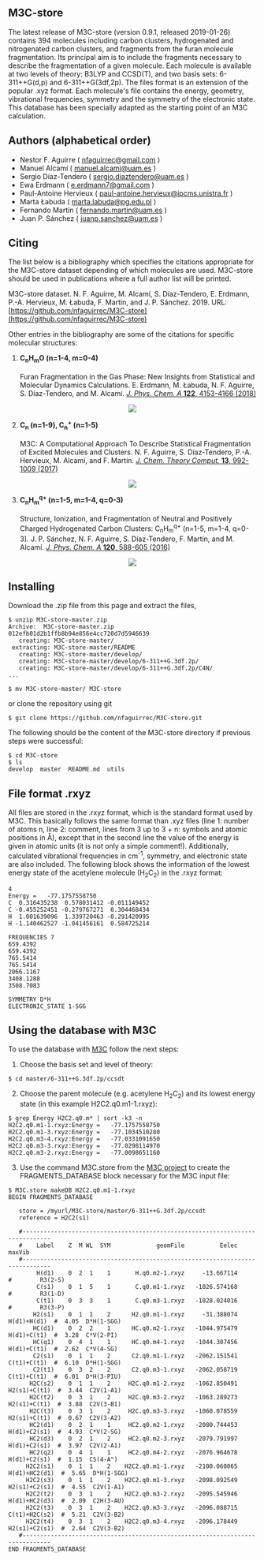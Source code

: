 ## M3C-store

The latest release of M3C-store (version 0.9.1, released 2019-01-26) contains 394 molecules including carbon clusters, hydrogenated and nitrogenated carbon clusters, and fragments from the furan molecule fragmentation. Its principal aim is to include the fragments necessary to describe the fragmentation of a given molecule. Each molecule is available at two levels of theory: B3LYP and CCSD(T), and two basis sets: 6-311++G(d,p) and 6-311++G(3df,2p). The files format is an extension of the popular .xyz format. Each molecule's file contains the energy, geometry, vibrational frequencies, symmetry and the symmetry of the electronic state. This database has been specially adapted as the starting point of an M3C calculation.

## Authors (alphabetical order)
* Nestor F. Aguirre ( nfaguirrec@gmail.com )
* Manuel Alcamí ( manuel.alcami@uam.es )
* Sergio Díaz-Tendero ( sergio.diaztendero@uam.es )
* Ewa Erdmann ( e.erdmann7@gmail.com )
* Paul-Antoine Hervieux ( paul-antoine.hervieux@ipcms.unistra.fr )
* Marta Łabuda ( marta.labuda@pg.edu.pl )
* Fernando Martín ( fernando.martin@uam.es )
* Juan P. Sánchez ( juanp.sanchez@uam.es )

## Citing

The list below is a bibliography which specifies the citations appropriate for the M3C-store dataset depending
of which molecules are used. M3C-store should be used in publications where a full author list will be printed.

<!-- [![DOI](https://zenodo.org/badge/33068598.svg)](https://zenodo.org/badge/latestdoi/33068598)-->

M3C-store dataset. N. F. Aguirre, M. Alcamí, S. Díaz-Tendero, E. Erdmann, P.-A. Hervieux, M. Łabuda, F. Martín, and J. P. Sánchez. 2019.
URL: [https://github.com/nfaguirrec/M3C-store](https://github.com/nfaguirrec/M3C-store)
 
Other entries in the bibliography are some of the citations for specific molecular structures:

1. **C<sub>n</sub>H<sub>m</sub>O (n=1-4, m=0-4)**<br/><br/>
   Furan Fragmentation in the Gas Phase: New Insights from Statistical and Molecular Dynamics Calculations.
   E. Erdmann, M. Łabuda, N. F. Aguirre, S. Díaz-Tendero, and M. Alcamí.
   [*J. Phys. Chem. A* **122**, 4153-4166 (2018)](http://pubs.acs.org/doi/10.1021/acs.jpca.8b00881)
<p align="center">
  <img src="https://pubs.acs.org/appl/literatum/publisher/achs/journals/content/jpcafh/2018/jpcafh.2018.122.issue-16/acs.jpca.8b00881/20180423/images/medium/jp-2018-00881v_0014.gif">
</p>

2. **C<sub>n</sub></sub> (n=1-9), C<sub>n</sub></sub><sup>+</sup> (n=1-5)**<br/><br/>
   M3C: A Computational Approach To Describe Statistical Fragmentation of Excited Molecules and Clusters.
   N. F. Aguirre, S. Díaz-Tendero, P.-A. Hervieux, M. Alcamí, and F. Martín.
   [*J. Chem. Theory Comput.* **13**, 992-1009 (2017)](http://pubs.acs.org/doi/pdf/10.1021/acs.jctc.6b00984)
<p align="center">
  <img src="https://pubs.acs.org/appl/literatum/publisher/achs/journals/content/jctcce/2017/jctcce.2017.13.issue-3/acs.jctc.6b00984/20170308/images/medium/ct-2016-009843_0008.gif">
</p>

3. **C<sub>n</sub>H<sub>m</sub><sup>q+</sup> (n=1-5, m=1-4, q=0-3)**<br/><br/>
   Structure, Ionization, and Fragmentation of Neutral and Positively Charged Hydrogenated Carbon Clusters:
   C<sub>n</sub>H<sub>m</sub><sup>q+</sup> (n=1-5, m=1-4, q=0-3).
   J. P. Sánchez, N. F. Aguirre, S. Díaz-Tendero, F. Martín, and M. Alcamí.
   [*J. Phys. Chem. A* **120**, 588-605 (2016)](http://pubs.acs.org/doi/abs/10.1021/acs.jpca.5b10143)
<p align="center">
  <img src="https://pubs.acs.org/appl/literatum/publisher/achs/journals/content/jpcafh/2016/jpcafh.2016.120.issue-4/acs.jpca.5b10143/20160129/images/medium/jp-2015-10143w_0015.gif">
</p>

## Installing
Download the .zip file from this page and extract the files,
```
$ unzip M3C-store-master.zip
Archive:  M3C-store-master.zip
012efb01d2b1ffb8b94e856e4cc720d7d5946639
   creating: M3C-store-master/
 extracting: M3C-store-master/README  
   creating: M3C-store-master/develop/
   creating: M3C-store-master/develop/6-311++G.3df.2p/
   creating: M3C-store-master/develop/6-311++G.3df.2p/C4N/
...

$ mv M3C-store-master/ M3C-store
```
or clone the repository using git
```
$ git clone https://github.com/nfaguirrec/M3C-store.git
```
The following should be the content of the M3C-store directory if previous steps were successful:
```
$ cd M3C-store
$ ls
develop  master  README.md  utils
```

## File format .rxyz

All files are stored in the .rxyz format, which is the standard format
used by M3C. This basically follows the same format than .xyz files (line 1: number of atoms
n, line 2: comment, lines from 3 up to 3 + n: symbols and atomic positions in Å), except
that in the second line the value of the energy is given in atomic units (it is not only a simple
comment!). Additionally, calculated vibrational frequencies in cm<sup>-1</sup>, symmetry, and 
electronic state are also included.
The following block shows the information of the lowest energy state of the acetylene molecule 
(H<sub>2</sub>C<sub>2</sub>) in the .rxyz format:

```
4
Energy =   -77.1757558750
C  0.316435238  0.578031412 -0.011149452
C -0.455252451 -0.279767271  0.304468434
H  1.001639096  1.339720463 -0.291420995
H -1.140462527 -1.041456161  0.584725214

FREQUENCIES 7
659.4392
659.4392
765.5414
765.5414
2066.1167
3408.1288
3508.7083

SYMMETRY D*H
ELECTRONIC_STATE 1-SGG
```

## Using the database with M3C

To use the database with [M3C](https://github.com/nfaguirrec/M3C) follow the next steps:

1. Choose the basis set and level of theory:

```
$ cd master/6-311++G.3df.2p/ccsdt
```

2. Choose the parent molecule (e.g. acetylene H<sub>2</sub>C<sub>2</sub>) and its lowest energy state (in this example H2C2.q0.m1-1.rxyz):

```
$ grep Energy H2C2.q0.m* | sort -k3 -n
H2C2.q0.m1-1.rxyz:Energy =   -77.1757558750
H2C2.q0.m1-3.rxyz:Energy =   -77.1034510280
H2C2.q0.m3-4.rxyz:Energy =   -77.0331091650
H2C2.q0.m3-3.rxyz:Energy =   -77.0298114970
H2C2.q0.m3-2.rxyz:Energy =   -77.0098651160
```

3. Use the command M3C.store from the [M3C project](https://github.com/nfaguirrec/M3C) to create the
FRAGMENTS_DATABASE block  necessary for the M3C input file:

```
$ M3C.store makeDB H2C2.q0.m1-1.rxyz
BEGIN FRAGMENTS_DATABASE

   store = /myurl/M3C-store/master/6-311++G.3df.2p/ccsdt
   reference = H2C2(s1)
   
   #------------------------------------------------------------------------------
   #    Label    Z  M WL  SYM             geomFile          Eelec          maxVib
   #------------------------------------------------------------------------------
        H(d1)    0  2  1    1       H.q0.m2-1.rxyz     -13.667114                  #        R3(2-S)
        C(s1)    0  1  5    1       C.q0.m1-1.rxyz   -1026.574168                  #        R3(1-D)
        C(t1)    0  3  3    1       C.q0.m3-1.rxyz   -1028.024016                  #        R3(3-P)
       H2(s1)    0  1  1    2      H2.q0.m1-1.rxyz     -31.388074     H(d1)+H(d1)  #  4.05  D*H(1-SGG)
       HC(d1)    0  2  2    1      HC.q0.m2-1.rxyz   -1044.975479     H(d1)+C(t1)  #  3.28  C*V(2-PI)
       HC(q1)    0  4  1    1      HC.q0.m4-1.rxyz   -1044.307456     H(d1)+C(t1)  #  2.62  C*V(4-SG)
       C2(s1)    0  1  1    2      C2.q0.m1-1.rxyz   -2062.151541     C(t1)+C(t1)  #  6.10  D*H(1-SGG)
       C2(t1)    0  3  2    2      C2.q0.m3-1.rxyz   -2062.058719     C(t1)+C(t1)  #  6.01  D*H(3-PIU)
      H2C(s2)    0  1  1    2     H2C.q0.m1-2.rxyz   -1062.850491    H2(s1)+C(t1)  #  3.44  C2V(1-A1)
      H2C(t2)    0  3  1    2     H2C.q0.m3-2.rxyz   -1063.289273    H2(s1)+C(t1)  #  3.88  C2V(3-B1)
      H2C(t3)    0  3  1    2     H2C.q0.m3-3.rxyz   -1060.078559    H2(s1)+C(t1)  #  0.67  C2V(3-A2)
      HC2(d1)    0  2  1    1     HC2.q0.m2-1.rxyz   -2080.744453    H(d1)+C2(s1)  #  4.93  C*V(2-SG)
      HC2(d3)    0  2  1    2     HC2.q0.m2-3.rxyz   -2079.791997    H(d1)+C2(s1)  #  3.97  C2V(2-A1)
      HC2(q2)    0  4  1    1     HC2.q0.m4-2.rxyz   -2076.964678    H(d1)+C2(s1)  #  1.15  CS(4-A")
     H2C2(s1)    0  1  1    2    H2C2.q0.m1-1.rxyz   -2100.060065   H(d1)+HC2(d1)  #  5.65  D*H(1-SGG)
     H2C2(s3)    0  1  1    2    H2C2.q0.m1-3.rxyz   -2098.092549   H2(s1)+C2(s1)  #  4.55  C2V(1-A1)
     H2C2(t2)    0  3  1    2    H2C2.q0.m3-2.rxyz   -2095.545946   H(d1)+HC2(d3)  #  2.09  C2H(3-AU)
     H2C2(t3)    0  3  1    2    H2C2.q0.m3-3.rxyz   -2096.088715   C(t1)+H2C(s2)  #  5.21  C2V(3-B2)
     H2C2(t4)    0  3  1    2    H2C2.q0.m3-4.rxyz   -2096.178449   H2(s1)+C2(s1)  #  2.64  C2V(3-B2)
   #------------------------------------------------------------------------------
END FRAGMENTS_DATABASE
```

